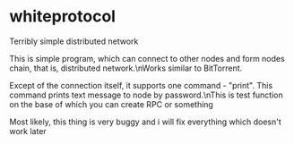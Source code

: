 # whiteprotocol
Terribly simple distributed network

This is simple program, which can connect to other nodes and form nodes chain, that is, distributed network.\nWorks similar to BitTorrent.

Except of the connection itself, it supports one command - "print". This command prints text message to node by password.\nThis is test function
 on the base of which you can create RPC or something

Most likely, this thing is very buggy and i will fix everything which doesn't work later
